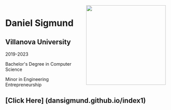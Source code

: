 <img align="right" width="250" height="250" src="https://media-exp1.licdn.com/dms/image/C4E03AQHXbXZ7COvwpw/profile-displayphoto-shrink_400_400/0/1646515114349?e=1653523200&v=beta&t=3NcBVIVdMgYqd5bePXBmMZ-14jx05GA9ZmU15ebER6U">

# Daniel Sigmund
## Villanova University

2019-2023

Bachelor's Degree in Computer Science

Minor in Engineering Entrepreneurship

## [Click Here] (dansigmund.github.io/index1)
